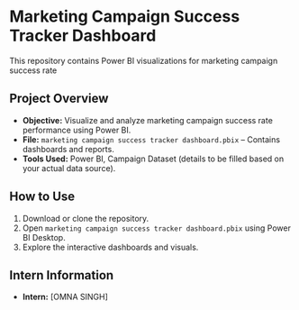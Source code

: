 # Marketing Campaign Success Tracker Dashboard
This repository contains Power BI visualizations for marketing campaign success rate

## Project Overview
- **Objective:** Visualize and analyze marketing campaign success rate performance using Power BI.
- **File:** `marketing campaign success tracker dashboard.pbix` – Contains dashboards and reports.
- **Tools Used:** Power BI, Campaign Dataset (details to be filled based on your actual data source).


## How to Use
1. Download or clone the repository.
2. Open `marketing campaign success tracker dashboard.pbix` using Power BI Desktop.
3. Explore the interactive dashboards and visuals.


## Intern Information
- **Intern:** [OMNA SINGH]



